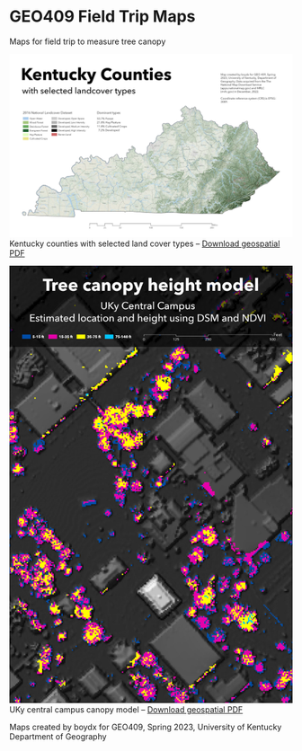 # GEO409 Field Trip Maps
Maps for field trip to measure tree canopy

![Kentucky Counties](./maps/Ky-landcover.jpg)   
Kentucky counties with selected land cover types – [Download geospatial PDF](./maps/Ky-landcover.pdf)

![UKy Campus canopy model](./maps/campus-canopy-model.jpg)   
UKy central campus canopy model – [Download geospatial PDF](./maps/campus-canopy-model.pdf)

Maps created by boydx for GEO409, Spring 2023, University of Kentucky Department of Geography

